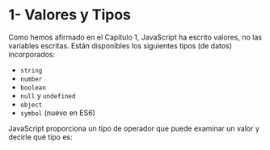 # 1- Valores y Tipos

Como hemos afirmado en el Capítulo 1, JavaScript ha escrito valores, no las variables escritas. Están disponibles los siguientes tipos \(de datos\) incorporados:

* `string`
* `number`
* `boolean`
* `null` y `undefined`
* `object`
* `symbol` \(nuevo en ES6\)

JavaScript proporciona un tipo de operador que puede examinar un valor y decirle qué tipo es:

